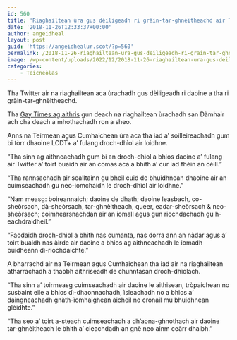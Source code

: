```yaml
---
id: 560
title: 'Riaghailtean ùra gus dèiligeadh ri gràin-tar-ghnèitheachd air Twitter'
date: '2018-11-26T12:33:37+00:00'
author: angeidheal
layout: post
guid: 'https://angeidhealur.scot/?p=560'
permalink: /2018-11-26-riaghailtean-ura-gus-deiligeadh-ri-grain-tar-ghneitheachd-air-twitter/
image: /wp-content/uploads/2022/12/2018-11-26-riaghailtean-ura-gus-deiligeadh-ri-grain-tar-ghneitheachd-air-twitter.webp
categories:
    - Teicneòlas
---
```


Tha Twitter air na riaghailtean aca ùrachadh gus dèiligeadh ri daoine a tha ri gràin-tar-ghnèitheachd.

Tha [Gay Times ag aithris](https://www.gaytimes.co.uk/community/115811/twitter-updates-its-rules-to-ban-deadnaming-and-misgendering/) gun deach na riaghailtean ùrachadh san Dàmhair ach cha deach a mhothachadh ron a sheo.

Anns na Teirmean agus Cumhaichean ùra aca tha iad a’ soilleireachadh gum bi tòrr dhaoine LCDT+ a’ fulang droch-dhìol air loidhne.

“Tha sinn ag aithneachadh gum bi an droch-dhìol a bhios daoine a’ fulang air Twitter a’ toirt buaidh air an comas aca a bhith a’ cur iad fhèin an cèill.”

“Tha rannsachadh air sealltainn gu bheil cuid de bhuidhnean dhaoine air an cuimseachadh gu neo-iomchaidh le droch-dhìol air loidhne.”

“Nam measg: boireannaich; daoine de dhath; daoine leasbach, co-sheòrsach, dà-sheòrsach, tar-ghnèitheach, queer, eadar-sheòrsach &amp; neo-sheòrsach; coimhearsnachdan air an iomall agus gun riochdachadh gu h-eachdraidheil.”

“Faodaidh droch-dhìol a bhith nas cumanta, nas dorra ann an nàdar agus a’ toirt buaidh nas àirde air daoine a bhios ag aithneachadh le iomadh buidheann dì-riochdaichte.”

A bharrachd air na Teirmean agus Cumhaichean tha iad air na riaghailtean atharrachadh a thaobh aithriseadh de chunntasan droch-dhìolach.

“Tha sinn a’ toirmeasg cuimseachadh air daoine le aithisean, tròpaichean no susbaint eile a bhios dì-dhaonnachadh, ìsleachadh no a bhios a’ daingneachadh gnàth-ìomhaighean àicheil no cronail mu bhuidhnean glèidhte.”

“Tha seo a’ toirt a-steach cuimseachadh a dh’aona-ghnothach air daoine tar-ghnèitheach le bhith a’ cleachdadh an gnè neo ainm ceàrr dhaibh.”